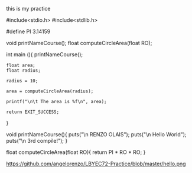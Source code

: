 this is my practice


#include<stdio.h>
#include<stdlib.h>

#define PI 3.14159

void printNameCourse();
float computeCircleArea(float RO);

int main (){
	printNameCourse();
	
	
	float area;
	float radius;
	
	radius = 10;
	
	area = computeCircleArea(radius);
	
	printf("\n\t The area is %f\n", area);
	
	return EXIT_SUCCESS;
}

void printNameCourse(){
	puts("\n RENZO OLAIS");
	puts("\n Hello World");
	puts("\n 3rd compile!");
}

float computeCircleArea(float RO){
	return PI * RO * RO;
}

https://github.com/angelorenzo/LBYEC72-Practice/blob/master/hello.png

